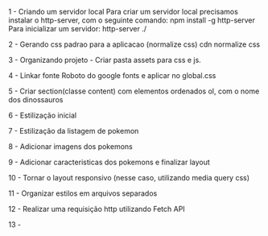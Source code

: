 1 - Criando um servidor local
    Para criar um servidor local precisamos instalar o http-server, com o seguinte comando:
        npm install -g http-server
    Para inicializar um servidor:
        http-server ./

2 - Gerando css padrao para a aplicacao (normalize css)
    cdn normalize css

3 - Organizando projeto - Criar pasta assets para css e js.

4 - Linkar fonte Roboto do google fonts e aplicar no global.css

5 - Criar section(classe content) com elementos ordenados ol, com o nome dos dinossauros

6 - Estilização inicial

7 - Estilização da listagem de pokemon

8 - Adicionar imagens dos pokemons

9 - Adicionar caracteristicas dos pokemons e finalizar layout

10 - Tornar o layout responsivo (nesse caso, utilizando media query css)

11 - Organizar estilos em arquivos separados

12 - Realizar uma requisição http utilizando Fetch API

13 - 